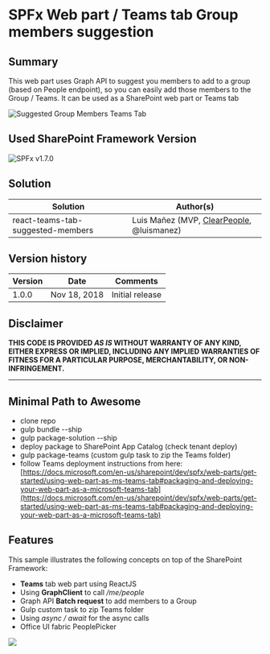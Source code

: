 # SPFx Web part / Teams tab Group members suggestion

## Summary

This web part uses Graph API to suggest you members to add to a group (based on People endpoint), so you can easily add those members to the Group / Teams. It can be used as a SharePoint web part or Teams tab

![Suggested Group Members Teams Tab](./assets/SuggestedMembersTeamsTab.jpg)

## Used SharePoint Framework Version

![SPFx v1.7.0](https://img.shields.io/badge/SPFx-1.7.0-green.svg)

## Solution

Solution|Author(s)
--------|---------
react-teams-tab-suggested-members|Luis Mañez (MVP, [ClearPeople](http://www.clearpeople.com), @luismanez)

## Version history

Version|Date|Comments
-------|----|--------
1.0.0|Nov 18, 2018|Initial release

## Disclaimer

**THIS CODE IS PROVIDED *AS IS* WITHOUT WARRANTY OF ANY KIND, EITHER EXPRESS OR IMPLIED, INCLUDING ANY IMPLIED WARRANTIES OF FITNESS FOR A PARTICULAR PURPOSE, MERCHANTABILITY, OR NON-INFRINGEMENT.**

---

## Minimal Path to Awesome

* clone repo
* gulp bundle --ship
* gulp package-solution --ship
* deploy package to SharePoint App Catalog (check tenant deploy)
* gulp package-teams (custom gulp task to zip the Teams folder)
* follow Teams deployment instructions from here: [https://docs.microsoft.com/en-us/sharepoint/dev/spfx/web-parts/get-started/using-web-part-as-ms-teams-tab#packaging-and-deploying-your-web-part-as-a-microsoft-teams-tab](https://docs.microsoft.com/en-us/sharepoint/dev/spfx/web-parts/get-started/using-web-part-as-ms-teams-tab#packaging-and-deploying-your-web-part-as-a-microsoft-teams-tab)

## Features

This sample illustrates the following concepts on top of the SharePoint Framework:

* __Teams__ tab web part using ReactJS
* Using __GraphClient__ to call _/me/people_
* Graph API __Batch request__ to add members to a Group
* Gulp custom task to zip Teams folder
* Using _async / await_ for the async calls
* Office UI fabric PeoplePicker

<img src="https://telemetry.sharepointpnp.com/sp-dev-fx-webparts/samples/react-teams-tab-suggested-members" />
